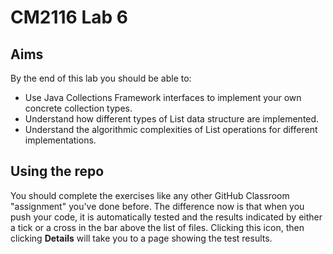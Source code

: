# CM2116 Lab 6

## Aims

By the end of this lab you should be able to:

* Use Java Collections Framework interfaces to implement your own concrete collection types.
* Understand how different types of List data structure are implemented.
* Understand the algorithmic complexities of List operations for different implementations.

## Using the repo

You should complete the exercises like any other GitHub Classroom "assignment" you've done before. The difference now is that when you push your code, it is automatically tested and the results indicated by either a tick or a cross in the bar above the list of files. Clicking this icon, then clicking **Details** will take you to a page showing the test results.
